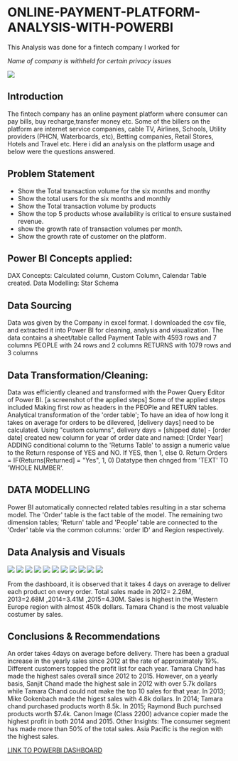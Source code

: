 # ONLINE-PAYMENT-PLATFORM-ANALYSIS-WITH-POWERBI
This Analysis was done for a fintech company I worked for

_Name of company is withheld for certain privacy issues_ 

![](Paymentt.jpg)

## Introduction

The fintech company has an online payment platform where consumer can pay bills, buy recharge,transfer money etc.
Some of the billers on the platform are internet service companies, cable TV, Airlines,
Schools, Utility providers (PHCN, Waterboards, etc), Betting companies, Retail Stores, Hotels and Travel etc. 
Here i did an analysis on the platform usage and below were the questions answered.

## Problem Statement
- Show the Total transaction volume for the six months and monthy
- Show the total users for the six months and monthly
- Show the Total transaction volume by products
- Show the top 5 products whose availability is critical to ensure sustained revenue.
- show the growth rate of transaction volumes per month.
- Show the growth rate of customer on the platform.

## Power BI Concepts applied:
DAX Concepts: Calculated column, Custom Column, Calendar Table created.
Data Modelling: Star Schema

## Data Sourcing
Data was given by the Company in excel format. I downloaded the csv file, and extracted it into Power BI for cleaning, analysis and visualization.
The data contains a sheet/table called Payment Table with 4593 rows and 7 columns
PEOPLE with 24 rows and 2 columns
RETURNS with 1079 rows and 3 columns

## Data Transformation/Cleaning:
Data was efficiently cleaned and transformed with the Power Query Editor of Power BI. [a screenshot of the applied steps] Some of the applied steps included
Making first row as headers in the PEOPle and RETURN tables.
Analytical transformation of the 'order table'; To have an idea of how long it takes on average for orders to be dilevered, [delivery days] need to be calculated. Using "custom columns", delivery days = [shipped date] - [order date]
created new column for year of order date and named: [Order Year]
ADDING conditional column to the 'Returns Table' to assign a numeric value to the Return response of YES and NO. If YES, then 1, else 0. Return Orders = IF(Returns[Returned] = "Yes", 1, 0)
Datatype then chnged from 'TEXT' TO 'WHOLE NUMBER'.


## DATA MODELLING
Power BI automatically connected related tables resulting in a star schema model. The 'Order' table is the fact table of the model. The remaining two dimension tables; 'Return' table and 'People' table are connected to the 'Order' table via the common columns: 'order ID' and Region respectively.

## Data Analysis and Visuals

![](PaymentVol.JPG)
![](Payment_User.JPG)
![](Payment_growth.JPG)
![](Payment_txVol.JPG)
![](payment_dashboard.JPG)
![](Payment_User.JPG)
![](payment_top.JPG)
![](payment_tx_growth.JPG)
![](mom_users.JPG)
![](mom_payment.JPG)
![](model_payment.JPG)

From the dashboard, it is observed that it takes 4 days on average to deliver each product on every order.
Total sales made in 2012= 2.26M, 2013=2.68M ,2014=3.41M ,2015=4.30M.
Sales is highest in the Western Europe region with almost 450k dollars.
Tamara Chand is the most valuable costumer by sales.


## Conclusions & Recommendations
An order takes 4days on average before delivery.
There has been a gradual increase in the yearly sales since 2012 at the rate of approximately 19%.
Different customers topped the profit list for each year.
Tamara Chand has made the highest sales overall since 2012 to 2015. However, on a yearly basis, Sanjit Chand made the highest sale in 2012 with over 5.7k dollars while Tamara Chand could not make the top 10 sales for that year.
In 2013; Mike Gokenbach made the higest sales with 4.8k dollars.
In 2014; Tamara chand purchased products worth 8.5k.
In 2015; Raymond Buch purchsed products worth $7.4k.
Canon Image (Class 2200) advance copier made the highest profit in both 2014 and 2015. Other Insights:
The consumer segment has made more than 50% of the total sales.
Asia Pacific is the region with the highest sales.



[LINK TO POWERBI DASHBOARD](https://app.powerbi.com/view?r=eyJrIjoiYTIzNjY2YjMtZDg1NS00YzdhLWJmYzctNThiYTk2MzBkMTZkIiwidCI6IjY4ZDBlMjhiLTg3NTUtNDgzMi1iM2JjLWRhOGQwNjM3YzY5ZCJ9&pageName=ReportSection)









